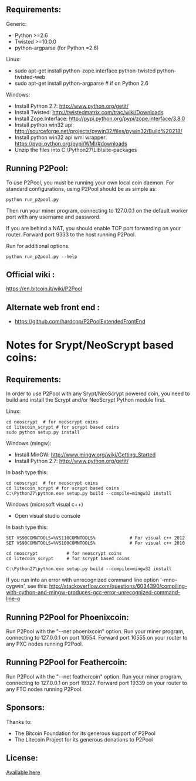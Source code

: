 Requirements:
-------------------------
Generic:
* Python >=2.6
* Twisted >=10.0.0
* python-argparse (for Python =2.6)

Linux:
* sudo apt-get install python-zope.interface python-twisted python-twisted-web
* sudo apt-get install python-argparse # if on Python 2.6

Windows:
* Install Python 2.7: http://www.python.org/getit/
* Install Twisted: http://twistedmatrix.com/trac/wiki/Downloads
* Install Zope.Interface: http://pypi.python.org/pypi/zope.interface/3.8.0
* Install python win32 api: http://sourceforge.net/projects/pywin32/files/pywin32/Build%20218/
* Install python win32 api wmi wrapper: https://pypi.python.org/pypi/WMI/#downloads
* Unzip the files into C:\Python27\Lib\site-packages

Running P2Pool:
-------------------------
To use P2Pool, you must be running your own local coin daemon. For standard
configurations, using P2Pool should be as simple as:

    python run_p2pool.py

Then run your miner program, connecting to 127.0.0.1 on the default worker
port with any username and password.

If you are behind a NAT, you should enable TCP port forwarding on your
router. Forward port 9333 to the host running P2Pool.

Run for additional options.

    python run_p2pool.py --help

Official wiki :
-------------------------
https://en.bitcoin.it/wiki/P2Pool

Alternate web front end :
-------------------------
* https://github.com/hardcpp/P2PoolExtendedFrontEnd

Notes for Srypt/NeoScrypt based coins:
=========================
Requirements:
-------------------------
In order to use P2Pool with any Srypt/NeoScrypt powered coin, you need to build
and install the Scrypt and/or NeoScrypt Python module first.

Linux:

    cd neoscrypt  # for neoscrypt coins
    cd litecoin_scrypt # for scrypt based coins
    sudo python setup.py install

Windows (mingw):
* Install MinGW: http://www.mingw.org/wiki/Getting_Started
* Install Python 2.7: http://www.python.org/getit/

In bash type this:

    cd neoscrypt  # for neoscrypt coins
    cd litecoin_scrypt # for scrypt based coins
    C:\Python27\python.exe setup.py build --compile=mingw32 install

Windows (microsoft visual c++)
* Open visual studio console

In bash type this:

    SET VS90COMNTOOLS=%VS110COMNTOOLS%	           # For visual c++ 2012
    SET VS90COMNTOOLS=%VS100COMNTOOLS%             # For visual c++ 2010
    
    cd neoscrypt           # for neoscrypt coins
    cd litecoin_scrypt     # for scrypt based coins
    
    C:\Python27\python.exe setup.py build --compile=mingw32 install

If you run into an error with unrecognized command line option '-mno-cygwin', see this:
http://stackoverflow.com/questions/6034390/compiling-with-cython-and-mingw-produces-gcc-error-unrecognized-command-line-o

Running P2Pool for Phoenixcoin:
-------------------------------
Run P2Pool with the "--net phoenixcoin" option.
Run your miner program, connecting to 127.0.0.1 on port 10554.
Forward port 10555 on your router to any PXC nodes running P2Pool.

Running P2Pool for Feathercoin:
-------------------------------
Run P2Pool with the "--net feathercoin" option.
Run your miner program, connecting to 127.0.0.1 on port 19327.
Forward port 19339 on your router to any FTC nodes running P2Pool.

Sponsors:
-------------------------

Thanks to:
* The Bitcoin Foundation for its generous support of P2Pool
* The Litecoin Project for its generous donations to P2Pool
 
License:
-------------------------

[Available here](LICENCE)


